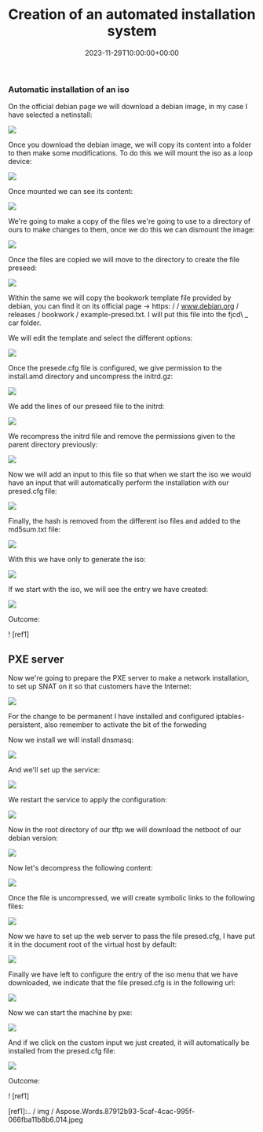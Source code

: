 ﻿---
title: "Creation of an automated installation system"
date: 2023-11-29T10:00:00+00:00
Description: Creation of an automated installation system
tags: [Sistemas,ISO,ASO,Linux]
hero: images/sistemas/creacion_de_un_sistema_automatizado_de_instalacion/creacion_de_un_sistema_automatizado_de_instalacion.jpg
---



### Automatic installation of an iso

On the official debian page we will download a debian image, in my case I have selected a netinstall:

![](../img/Aspose.Words.87912b93-5caf-4cac-995f-066fba11b8b6.001.png)

Once you download the debian image, we will copy its content into a folder to then make some modifications. To do this we will mount the iso as a loop device:

![](../img/Aspose.Words.87912b93-5caf-4cac-995f-066fba11b8b6.002.png)

Once mounted we can see its content:

![](../img/Aspose.Words.87912b93-5caf-4cac-995f-066fba11b8b6.003.jpeg)

We're going to make a copy of the files we're going to use to a directory of ours to make changes to them, once we do this we can dismount the image:

![](../img/Aspose.Words.87912b93-5caf-4cac-995f-066fba11b8b6.004.png)

Once the files are copied we will move to the directory to create the file preseed:

![](../img/Aspose.Words.87912b93-5caf-4cac-995f-066fba11b8b6.005.png)

Within the same we will copy the bookwork template file provided by debian, you can find it on its official page → https: / / www.debian.org / releases / bookwork / example-presed.txt. I will put this file into the fjcd\ _ car folder.

We will edit the template and select the different options:

![](../img/Aspose.Words.87912b93-5caf-4cac-995f-066fba11b8b6.006.jpeg)

Once the presede.cfg file is configured, we give permission to the install.amd directory and uncompress the initrd.gz:

![](../img/Aspose.Words.87912b93-5caf-4cac-995f-066fba11b8b6.007.png)

We add the lines of our preseed file to the initrd:

![](../img/Aspose.Words.87912b93-5caf-4cac-995f-066fba11b8b6.008.png)

We recompress the initrd file and remove the permissions given to the parent directory previously:

![](../img/Aspose.Words.87912b93-5caf-4cac-995f-066fba11b8b6.009.png)

Now we will add an input to this file so that when we start the iso we would have an input that will automatically perform the installation with our presed.cfg file:

![](../img/Aspose.Words.87912b93-5caf-4cac-995f-066fba11b8b6.010.jpeg)

Finally, the hash is removed from the different iso files and added to the md5sum.txt file:

![](../img/Aspose.Words.87912b93-5caf-4cac-995f-066fba11b8b6.011.png)

With this we have only to generate the iso:

![](../img/Aspose.Words.87912b93-5caf-4cac-995f-066fba11b8b6.012.png)

If we start with the iso, we will see the entry we have created:

![](../img/Aspose.Words.87912b93-5caf-4cac-995f-066fba11b8b6.013.png)

Outcome:

! [ref1]

## PXE server

Now we're going to prepare the PXE server to make a network installation, to set up SNAT on it so that customers have the Internet:

![](../img/Aspose.Words.87912b93-5caf-4cac-995f-066fba11b8b6.015.png)

For the change to be permanent I have installed and configured iptables-persistent, also remember to activate the bit of the forweding

Now we install we will install dnsmasq:

![](../img/Aspose.Words.87912b93-5caf-4cac-995f-066fba11b8b6.016.png)

And we'll set up the service:

![](../img/Aspose.Words.87912b93-5caf-4cac-995f-066fba11b8b6.017.png)

We restart the service to apply the configuration:

![](../img/Aspose.Words.87912b93-5caf-4cac-995f-066fba11b8b6.018.png)

Now in the root directory of our tftp we will download the netboot of our debian version:

![](../img/Aspose.Words.87912b93-5caf-4cac-995f-066fba11b8b6.019.png)

Now let's decompress the following content:

![](../img/Aspose.Words.87912b93-5caf-4cac-995f-066fba11b8b6.020.png)

Once the file is uncompressed, we will create symbolic links to the following files:

![](../img/Aspose.Words.87912b93-5caf-4cac-995f-066fba11b8b6.021.png)

Now we have to set up the web server to pass the file presed.cfg, I have put it in the document root of the virtual host by default:

![](../img/Aspose.Words.87912b93-5caf-4cac-995f-066fba11b8b6.022.png)

Finally we have left to configure the entry of the iso menu that we have downloaded, we indicate that the file presed.cfg is in the following url:

![](../img/Aspose.Words.87912b93-5caf-4cac-995f-066fba11b8b6.023.jpeg)

Now we can start the machine by pxe:

![](../img/Aspose.Words.87912b93-5caf-4cac-995f-066fba11b8b6.024.jpeg)

And if we click on the custom input we just created, it will automatically be installed from the presed.cfg file:

![](../img/Aspose.Words.87912b93-5caf-4cac-995f-066fba11b8b6.025.jpeg)


Outcome:

! [ref1]


[ref1]:.. / img / Aspose.Words.87912b93-5caf-4cac-995f-066fba11b8b6.014.jpeg
